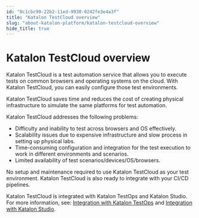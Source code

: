 ```yaml
---
id: "8c1cbc90-22b2-11ed-9930-0242fe3e4a3f"
title: "Katalon TestCloud overview"
slug: "about-katalon-platform/katalon-testcloud-overview"
hide_title: true
---
```


# <a id="id" class="anchor_top_offset"/><a id="ariaid-title1" class="anchor_top_offset"/><span xmlns="http://www.w3.org/1999/xhtml" className="ph">Katalon TestCloud</span>  overview

<p xmlns="http://www.w3.org/1999/xhtml" className="p anchor_top_offset" id="id__p-971"><span className="ph">Katalon TestCloud</span> is a test automation service that allows you to execute tests on common browsers and operating systems on the cloud. With <span className="ph">Katalon TestCloud</span>, you can easily configure those test environments.</p> 
<p xmlns="http://www.w3.org/1999/xhtml" className="p"><span className="ph">Katalon TestCloud</span> saves time and reduces the cost of creating physical infrastructure to simulate the same platforms for test automation.</p> 
<p xmlns="http://www.w3.org/1999/xhtml" className="p"><span className="ph">Katalon TestCloud</span> addresses the following problems:</p> 
<ul xmlns="http://www.w3.org/1999/xhtml" className="ul"><li className="li">Difficulty and inability to test across browsers and OS effectively.</li><li className="li">Scalability issues due to expensive infrastructure and slow process in setting up physical labs.</li><li className="li">Time-consuming configuration and integration for the test execution to work in different environments and scenarios.</li><li className="li">Limited availability of test scenarios/devices/OS/browsers.</li></ul> 
<p xmlns="http://www.w3.org/1999/xhtml" className="p">No setup and maintenance required to use <span className="ph">Katalon TestCloud</span> as your test environment. <span className="ph">Katalon TestCloud</span> is also ready to integrate with your CI/CD pipelines.</p> 
<p xmlns="http://www.w3.org/1999/xhtml" className="p"><span className="ph">Katalon TestCloud</span> is  integrated with <span className="ph">Katalon TestOps</span> and <span className="ph">Katalon Studio</span>. For more information, see: <a className="xref" href="/docs/execute/cloud-based-test-execution/test-execution-with-testcloud/integrate-testcloud-with-testops">Integration with <span className="ph">Katalon TestOps</span></a> and <a className="xref" href="/docs/execute/cloud-based-test-execution/test-execution-with-testcloud/integrate-testcloud-with-studio">Integration with <span className="ph">Katalon Studio</span></a>.</p> 
